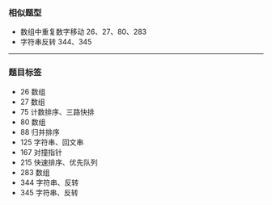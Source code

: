 ### 相似题型 
- 数组中重复数字移动  26、27、80、283
- 字符串反转 344、345 

---
### 题目标签
- 26 数组
- 27 数组
- 75 计数排序、三路快排
- 80 数组
- 88 归并排序
- 125 字符串、回文串
- 167 对撞指针
- 215 快速排序、优先队列
- 283 数组
- 344 字符串、反转
- 345 字符串、反转